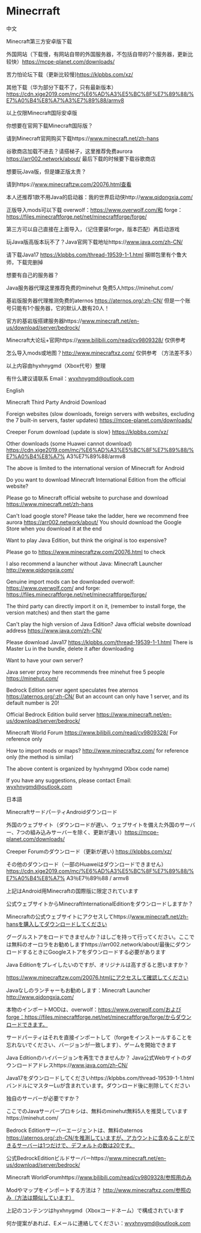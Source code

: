 # Minecrraft

中文

Minecraft第三方安卓版下载

外国网站（下载慢，有网站自带的外国服务器，不包括自带的7个服务器，更新比较快）https://mcpe-planet.com/downloads/

苦力怕论坛下载（更新比较慢}https://klpbbs.com/xz/

其他下载（华为部分下载不了，只有最新版本）https://cdn.xige2019.com/mc/%E6%AD%A3%E5%BC%8F%E7%89%88/%E7%A0%B4%E8%A7%A3%E7%89%88/armv8

以上仅限Minecraft国际安卓版

你想要在官网下载Minecraft国际版？

请到Minecraft官网购买下载https://www.minecraft.net/zh-hans  

谷歌商店加载不进去？请搭梯子，这里推荐免费aurora  https://arr002.network/about/ 最后下载的时候要下载谷歌商店

想要玩Java版，但是嫌正版太贵？

请到https://www.minecraftzw.com/20076.html查看

本人还推荐1款不用Java的启动器：我的世界启动侠http://www.qidongxia.com/

正版导入mods可以下载 overwolf：https://www.overwolf.com/和 forge： https://files.minecraftforge.net/net/minecraftforge/forge/

第三方可以自己直接在上面导入，（记住要装forge，版本匹配）再启动游戏

玩Java版高版本玩不了？Java官网下载地址https://www.java.com/zh-CN/

请下载Java17  https://klpbbs.com/thread-19539-1-1.html 捆绑包里有个鲁大师，下载完删掉

想要有自己的服务器？

Java服务器代理这里推荐免费的minehut 免费5人https://minehut.com/

基岩版服务器代理推测免费的aternos https://aternos.org/:zh-CN/ 但是一个账号只能有1个服务器，它的默认人数有20人！

官方的基岩版搭建服务器https://www.minecraft.net/en-us/download/server/bedrock/

Minecraft大论坛+官网https://www.bilibili.com/read/cv9809328/ 仅供参考

怎么导入mods或地图？http://www.minecraftxz.com/ 仅供参考 （方法差不多）

以上内容由hyxhnygmd（Xbox代号）整理

有什么建议请联系 Email：wyxhnygmd@outlook.com

English

Minecraft Third Party Android Download

Foreign websites (slow downloads, foreign servers with websites, excluding the 7 built-in servers, faster updates) https://mcpe-planet.com/downloads/

Creeper Forum download (update is slow} https://klpbbs.com/xz/

Other downloads (some Huawei cannot download) https://cdn.xige2019.com/mc/%E6%AD%A3%E5%BC%8F%E7%89%88/%E7%A0%B4%E8%A7% A3%E7%89%88/armv8

The above is limited to the international version of Minecraft for Android

Do you want to download Minecraft International Edition from the official website?

Please go to Minecraft official website to purchase and download https://www.minecraft.net/zh-hans

Can't load google store? Please take the ladder, here we recommend free aurora https://arr002.network/about/ You should download the Google Store when you download it at the end

Want to play Java Edition, but think the original is too expensive?

Please go to https://www.minecraftzw.com/20076.html to check

I also recommend a launcher without Java: Minecraft Launcher http://www.qidongxia.com/

Genuine import mods can be downloaded overwolf: https://www.overwolf.com/ and forge: https://files.minecraftforge.net/net/minecraftforge/forge/

The third party can directly import it on it, (remember to install forge, the version matches) and then start the game

Can't play the high version of Java Edition? Java official website download address https://www.java.com/zh-CN/

Please download Java17 https://klpbbs.com/thread-19539-1-1.html There is Master Lu in the bundle, delete it after downloading

Want to have your own server?

Java server proxy here recommends free minehut free 5 people https://minehut.com/

Bedrock Edition server agent speculates free aternos https://aternos.org/:zh-CN/ But an account can only have 1 server, and its default number is 20!

Official Bedrock Edition build server https://www.minecraft.net/en-us/download/server/bedrock/

Minecraft World Forum https://www.bilibili.com/read/cv9809328/ For reference only

How to import mods or maps? http://www.minecraftxz.com/ for reference only (the method is similar)

The above content is organized by hyxhnygmd (Xbox code name)

If you have any suggestions, please contact Email: wyxhnygmd@outlook.com

日本語

MinecraftサードパーティAndroidダウンロード

外国のウェブサイト（ダウンロードが遅い、ウェブサイトを備えた外国のサーバー、7つの組み込みサーバーを除く、更新が速い）https://mcpe-planet.com/downloads/

Creeper Forumのダウンロード（更新が遅い} https://klpbbs.com/xz/

その他のダウンロード（一部のHuaweiはダウンロードできません）https://cdn.xige2019.com/mc/%E6%AD%A3%E5%BC%8F%E7%89%88/%E7%A0%B4%E8%A7% A3％E7％89％88 / armv8

上記はAndroid用Minecraftの国際版に限定されています

公式ウェブサイトからMinecraftInternationalEditionをダウンロードしますか？

Minecraftの公式ウェブサイトにアクセスしてhttps://www.minecraft.net/zh-hansを購入してダウンロードしてください

グーグルストアをロードできませんか？はしごを持って行ってください。ここでは無料のオーロラをお勧めしますhttps://arr002.network/about/最後にダウンロードするときにGoogleストアをダウンロードする必要があります

Java Editionをプレイしたいのですが、オリジナルは高すぎると思いますか？

https://www.minecraftzw.com/20076.htmlにアクセスして確認してください

Javaなしのランチャーもお勧めします：Minecraft Launcher http://www.qidongxia.com/

本物のインポートMODは、overwolf：https://www.overwolf.com/およびforge：https://files.minecraftforge.net/net/minecraftforge/forge/からダウンロードできます。

サードパーティはそれを直接インポートして（forgeをインストールすることを忘れないでください、バージョンが一致します）、ゲームを開始できます

Java Editionのハイバージョンを再生できませんか？ Java公式Webサイトのダウンロードアドレスhttps://www.java.com/zh-CN/

Java17をダウンロードしてくださいhttps://klpbbs.com/thread-19539-1-1.htmlバンドルにマスターLuが含まれています。ダウンロード後に削除してください

独自のサーバーが必要ですか？

ここでのJavaサーバープロキシは、無料のminehut無料5人を推奨していますhttps://minehut.com/

Bedrock Editionサーバーエージェントは、無料のaternos https://aternos.org/:zh-CN/を推測していますが、アカウントに含めることができるサーバーは1つだけで、デフォルトの数は20です。

公式BedrockEditionビルドサーバーhttps://www.minecraft.net/en-us/download/server/bedrock/

Minecraft WorldForumhttps://www.bilibili.com/read/cv9809328/参照用のみ

Modやマップをインポートする方法は？ http://www.minecraftxz.com/参照のみ（方法は類似しています）

上記のコンテンツはhyxhnygmd（Xboxコードネーム）で構成されています

何か提案があれば、Eメールに連絡してください：wyxhnygmd@outlook.com
